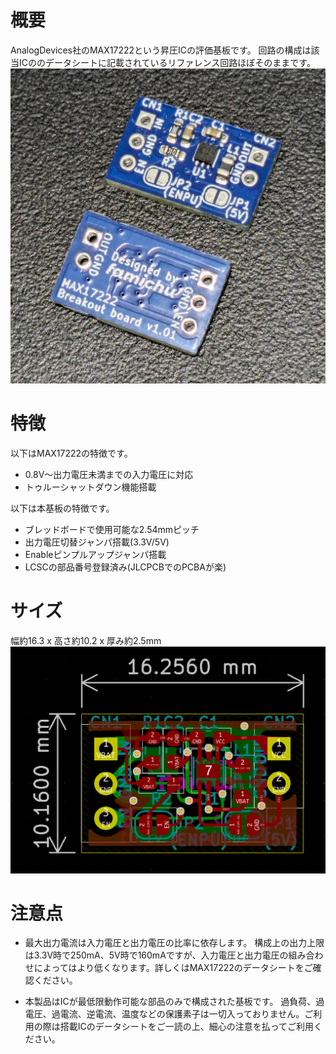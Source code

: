 # 概要
AnalogDevices社のMAX17222という昇圧ICの評価基板です。
回路の構成は該当ICののデータシートに記載されているリファレンス回路ほぼそのままです。
![基板外観](./IMG/overview.jpg)

# 特徴
以下はMAX17222の特徴です。
- 0.8V～出力電圧未満までの入力電圧に対応
- トゥルーシャットダウン機能搭載

以下は本基板の特徴です。
- ブレッドボードで使用可能な2.54mmピッチ
- 出力電圧切替ジャンパ搭載(3.3V/5V)
- Enableピンプルアップジャンパ搭載
- LCSCの部品番号登録済み(JLCPCBでのPCBAが楽)

# サイズ
幅約16.3 x 高さ約10.2 x 厚み約2.5mm
![基板寸法](./IMG/dimensions.png)

# 注意点
- 最大出力電流は入力電圧と出力電圧の比率に依存します。
構成上の出力上限は3.3V時で250mA、5V時で160mAですが、入力電圧と出力電圧の組み合わせによってはより低くなります。詳しくはMAX17222のデータシートをご確認ください。

- 本製品はICが最低限動作可能な部品のみで構成された基板です。
過負荷、過電圧、過電流、逆電流、温度などの保護素子は一切入っておりません。ご利用の際は搭載ICのデータシートをご一読の上、細心の注意を払ってご利用ください。